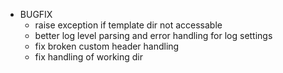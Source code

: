 * BUGFIX
  * raise exception if template dir not accessable
  * better log level parsing and error handling for log settings
  * fix broken custom header handling
  * fix handling of working dir
